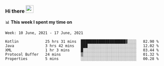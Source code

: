 ### Hi there <a href="https://www.gautamkrishnar.com/"><img src="https://media.giphy.com/media/hvRJCLFzcasrR4ia7z/giphy.gif" width="25px"></a>

📊 **This week I spent my time on**

<!--START_SECTION:waka-->
```text
Week: 10 June, 2021 - 17 June, 2021

Kotlin            25 hrs 31 mins  ████████████████████▓░░░░   82.90 % 
Java              3 hrs 42 mins   ███░░░░░░░░░░░░░░░░░░░░░░   12.02 % 
XML               1 hr 3 mins     █░░░░░░░░░░░░░░░░░░░░░░░░   03.44 % 
Protocol Buffer   24 mins         ▒░░░░░░░░░░░░░░░░░░░░░░░░   01.32 % 
Properties        5 mins          ░░░░░░░░░░░░░░░░░░░░░░░░░   00.28 % 
```
<!--END_SECTION:waka-->
